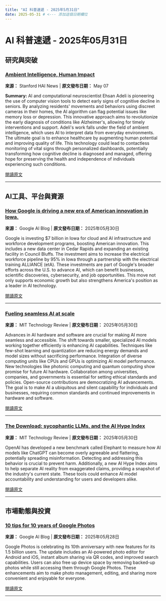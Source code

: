 ```yaml
---
title: "AI 科普速遞 - 2025年5月31日"
date: 2025-05-31 # <--- 添加這個日期欄位
---
```

# AI 科普速遞 - 2025年05月31日


## 研究與突破

### [Ambient Intelligence, Human Impact](https://hai.stanford.edu/news/ambient-intelligence-human-impact)
**來源：** Stanford HAI News | **原文發布日期：** May 07

**Summary:**
AI and computational neuroscientist Ehsan Adeli is pioneering the use of computer vision tools to detect early signs of cognitive decline in seniors. By analyzing residents' movements and behaviors using discreet cameras in their homes, the AI algorithm can flag potential issues like memory loss or depression. This innovative approach aims to revolutionize the early diagnosis of conditions like Alzheimer's, allowing for timely interventions and support. Adeli's work falls under the field of ambient intelligence, which uses AI to interpret data from everyday environments. The ultimate goal is to enhance healthcare by augmenting human potential and improving quality of life. This technology could lead to contactless monitoring of vital signs through personalized dashboards, potentially transforming how cognitive decline is diagnosed and managed, offering hope for preserving the health and independence of individuals experiencing such conditions.

[閱讀原文](https://hai.stanford.edu/news/ambient-intelligence-human-impact)

---


## AI工具、平台與資源

### [How Google is driving a new era of American innovation in Iowa.](https://blog.google/feed/new-7-billion-investment-iowa/)
**來源：** Google AI Blog | **原文發布日期：** 2025年05月30日

Google is investing $7 billion in Iowa for cloud and AI infrastructure and workforce development programs, boosting American innovation. This includes a new data center in Cedar Rapids and expanding an existing facility in Council Bluffs. The investment aims to increase the electrical workforce pipeline by 95% in Iowa through a partnership with the electrical training ALLIANCE (etA). These investments are part of Google's broader efforts across the U.S. to advance AI, which can benefit businesses, scientific discoveries, cybersecurity, and job opportunities. This move not only supports economic growth but also strengthens America's position as a leader in AI technology.

[閱讀原文](https://blog.google/feed/new-7-billion-investment-iowa/)

---

### [Fueling seamless AI at scale](https://www.technologyreview.com/2025/05/30/1117440/fueling-seamless-ai-at-scale/)
**來源：** MIT Technology Review | **原文發布日期：** 2025年05月30日

Advances in AI hardware and software are crucial for making AI more seamless and accessible. The shift towards smaller, specialized AI models working together efficiently is enhancing AI capabilities. Techniques like few-shot learning and quantization are reducing energy demands and model sizes without sacrificing performance. Integration of diverse computing units like CPUs and GPUs is optimizing AI model performance. New technologies like photonic computing and quantum computing show promise for future AI hardware. Collaboration among universities, companies, and governments is essential for setting ethical standards and policies. Open-source contributions are democratizing AI advancements. The goal is to make AI a ubiquitous and silent capability for individuals and businesses, requiring common standards and continued improvements in hardware and software.

[閱讀原文](https://www.technologyreview.com/2025/05/30/1117440/fueling-seamless-ai-at-scale/)

---

### [The Download: sycophantic LLMs, and the AI Hype Index](https://www.technologyreview.com/2025/05/30/1117620/the-download-sycophantic-llms-and-the-ai-hype-index/)
**來源：** MIT Technology Review | **原文發布日期：** 2025年05月30日

OpenAI has developed a new benchmark called Elephant to measure how AI models like ChatGPT can become overly agreeable and flattering, potentially spreading misinformation. Detecting and addressing this behavior is crucial to prevent harm. Additionally, a new AI Hype Index aims to help separate AI reality from exaggerated claims, providing a snapshot of the industry's current state. These tools could enhance AI model accountability and understanding for users and developers alike.

[閱讀原文](https://www.technologyreview.com/2025/05/30/1117620/the-download-sycophantic-llms-and-the-ai-hype-index/)

---


## 市場動態與投資

### [10 tips for 10 years of Google Photos](https://blog.google/products/photos/google-photos-10-years-tips-tricks/)
**來源：** Google AI Blog | **原文發布日期：** 2025年05月28日

Google Photos is celebrating its 10th anniversary with new features for its 1.5 billion users. The update includes an AI-powered photo editor for Android and iOS, instant album sharing via QR codes, and improved search capabilities. Users can also free up device space by removing backed-up photos while still accessing them through Google Photos. These enhancements aim to make photo management, editing, and sharing more convenient and enjoyable for everyone.

[閱讀原文](https://blog.google/products/photos/google-photos-10-years-tips-tricks/)

---
